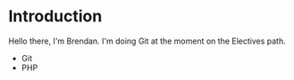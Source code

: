 # Introduction

Hello there, I'm Brendan. I'm doing Git at the moment on the Electives path.

* Git
* PHP